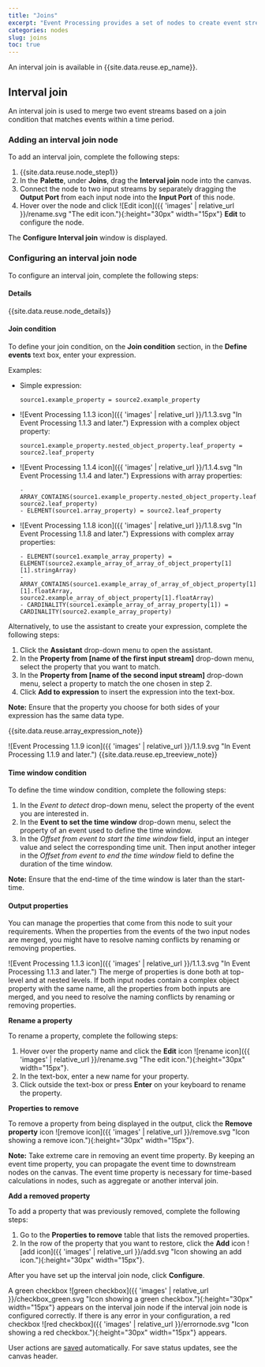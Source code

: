 ```yaml
---
title: "Joins"
excerpt: "Event Processing provides a set of nodes to create event stream processing flows"
categories: nodes
slug: joins
toc: true
---
```


An interval join is available in {{site.data.reuse.ep_name}}.

## Interval join

An interval join is used to merge two event streams based on a join condition that matches events within a time period.

### Adding an interval join node

To add an interval join, complete the following steps:

1. {{site.data.reuse.node_step1}}
2. In the **Palette**, under **Joins**, drag the **Interval join** node into the canvas.
3. Connect the node to two input streams by separately dragging the **Output Port** from each input node into the **Input Port** of this node.
4. Hover over the node and click ![Edit icon]({{ 'images' | relative_url }}/rename.svg "The edit icon."){:height="30px" width="15px"} **Edit** to configure the node.

The **Configure Interval join** window is displayed.


### Configuring an interval join node

To configure an interval join, complete the following steps:

#### Details

{{site.data.reuse.node_details}}

#### Join condition

To define your join condition, on the **Join condition** section, in the **Define events** text box, enter your expression.

Examples:
- Simple expression:

   ```
   source1.example_property = source2.example_property
   ```
  
 - ![Event Processing 1.1.3 icon]({{ 'images' | relative_url }}/1.1.3.svg "In Event Processing 1.1.3 and later.") Expression with a complex object property:
  
   ```
   source1.example_property.nested_object_property.leaf_property = source2.leaf_property
   ```

- ![Event Processing 1.1.4 icon]({{ 'images' | relative_url }}/1.1.4.svg "In Event Processing 1.1.4 and later.") Expressions with array properties:
  
   ```
   - ARRAY_CONTAINS(source1.example_property.nested_object_property.leaf_array_property, source2.leaf_property)
   - ELEMENT(source1.array_property) = source2.leaf_property
   ```

- ![Event Processing 1.1.8 icon]({{ 'images' | relative_url }}/1.1.8.svg "In Event Processing 1.1.8 and later.") Expressions with complex array properties:

   ```
   - ELEMENT(source1.example_array_property) = ELEMENT(source2.example_array_of_array_of_object_property[1][1].stringArray)
   - ARRAY_CONTAINS(source1.example_array_of_array_of_object_property[1][1].floatArray, source2.example_array_of_object_property[1].floatArray)
   - CARDINALITY(source1.example_array_of_array_property[1]) = CARDINALITY(source2.example_array_property) 
   ```


Alternatively, to use the assistant to create your expression, complete the following steps:

1. Click the **Assistant** drop-down menu to open the assistant.
2. In the **Property from [name of the first input stream]** drop-down menu, select the property that you want to match.
3. In the **Property from [name of the second input stream]** drop-down menu, select a property to match the one chosen in step 2.
4. Click **Add to expression** to insert the expression into the text-box.

**Note:** Ensure that the property you choose for both sides of your expression has the same data type. 

 {{site.data.reuse.array_expression_note}}

![Event Processing 1.1.9 icon]({{ 'images' | relative_url }}/1.1.9.svg "In Event Processing 1.1.9 and later.") {{site.data.reuse.ep_treeview_note}}

#### Time window condition

To define the time window condition, complete the following steps:

1. In the *Event to detect* drop-down menu, select the property of the event you are interested in.
2. In the **Event to set the time window** drop-down menu, select the property of an event used to define the time window.
3. In the *Offset from event to start the time window* field, input an integer value and select the corresponding time unit. Then input another integer in the *Offset from event to end the time window* field to define the duration of the time window.

**Note:** Ensure that the end-time of the time window is later than the start-time.

#### Output properties


You can manage the properties that come from this node to suit your requirements. When the properties from the events of the two input nodes are merged, you might have to resolve naming conflicts by renaming or removing properties.

![Event Processing 1.1.3 icon]({{ 'images' | relative_url }}/1.1.3.svg "In Event Processing 1.1.3 and later.") The merge of properties is done both at top-level and at nested levels. If both input nodes contain a complex object property with the same name, all the properties from both inputs are merged, and you need to resolve the naming conflicts by renaming or removing properties.


**Rename a property**

To rename a property, complete the following steps:

1. Hover over the property name and click the **Edit** icon ![rename icon]({{ 'images' | relative_url }}/rename.svg "The edit icon."){:height="30px" width="15px"}.
2. In the text-box, enter a new name for your property.
3. Click outside the text-box or press **Enter** on your keyboard to rename the property.

**Properties to remove**

To remove a property from being displayed in the output, click the **Remove property** icon ![remove icon]({{ 'images' | relative_url }}/remove.svg "Icon showing a remove icon."){:height="30px" width="15px"}.

**Note:** Take extreme care in removing an event time property. By keeping an event time property, you can propagate the event time to downstream nodes on the canvas. The event time property is necessary for time-based calculations in nodes, such as aggregate or another interval join.

**Add a removed property**

To add a property that was previously removed, complete the following steps:

1. Go to the **Properties to remove** table that lists the removed properties.
2. In the row of the property that you want to restore, click the **Add** icon ![add icon]({{ 'images' | relative_url }}/add.svg "Icon showing an add icon."){:height="30px" width="15px"}.

After you have set up the interval join node, click **Configure**.

A green checkbox ![green checkbox]({{ 'images' | relative_url }}/checkbox_green.svg "Icon showing a green checkbox."){:height="30px" width="15px"} appears on the interval join node if the interval join node is configured correctly. If there is any error in your configuration, a red checkbox ![red checkbox]({{ 'images' | relative_url }}/errornode.svg "Icon showing a red checkbox."){:height="30px" width="15px"} appears.

User actions are [saved](../../getting-started/canvas/#save) automatically. For save status updates, see the canvas header.

